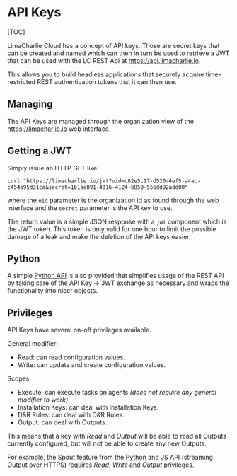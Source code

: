 # API Keys

[TOC]

LimaCharlie Cloud has a concept of API keys. Those are secret keys that can be created and named which can then in turn
be used to retrieve a JWT that can be used with the LC REST Api at https://api.limacharlie.io.

This allows you to build headless applications that securely acquire time-restricted REST authentication tokens that it
can then use.

## Managing
The API Keys are managed through the organization view of the https://limacharlie.io web interface.

## Getting a JWT
Simply issue an HTTP GET like:
```
curl "https://limacharlie.io/jwt?oid=c82e5c17-d520-4ef5-a4ac-c454a95d31ca&secret=1b1ae891-4316-4124-b859-556dd92add00"
```
where the `oid` parameter is the organization id as found through the web interface and the `secret` parameter is the API
key to use.

The return value is a simple JSON response with a `jwt` component which is the JWT token. This token is only valid for one
hour to limit the possible damage of a leak and make the deletion of the API keys easier.

## Python
A simple [Python API](https://github.com/refractionpoint/python-limacharlie/) is also
provided that simplifies usage of the REST API by taking care of the API Key -> JWT exchange
as necessary and wraps the functionality into nicer objects.

## Privileges
API Keys have several on-off privileges available.

General modifier:
* Read: can read configuration values.
* Write: can update and create configuration values.

Scopes:
* Execute: can execute tasks on agents *(does not require any general modifier to work)*.
* Installation Keys: can deal with Installation Keys.
* D&R Rules: can deal with D&R Rules.
* Output: can deal with Outputs.

This means that a key with *Read* and *Output* will be able to read all Outputs currently configured, but will not be able 
to create any new Outputs.

For example, the Spout feature from the [Python](https://github.com/refractionpoint/python-limacharlie/) and [JS](https://www.npmjs.com/package/limacharlie) API (streaming Output over HTTPS) requires *Read*, *Write* and *Output* 
privileges.
